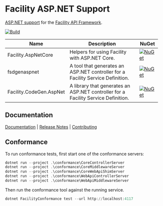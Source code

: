 # Facility ASP.NET Support

[ASP.NET support](https://facilityapi.github.io/generate/aspnet) for the [Facility API Framework](https://facilityapi.github.io/).

[![Build](https://github.com/FacilityApi/FacilityAspNet/workflows/Build/badge.svg)](https://github.com/FacilityApi/FacilityAspNet/actions?query=workflow%3ABuild)

Name | Description | NuGet
--- | --- | ---
Facility.AspNetCore | Helpers for using Facility with ASP.NET Core. | [![NuGet](https://img.shields.io/nuget/v/Facility.AspNetCore.svg)](https://www.nuget.org/packages/Facility.AspNetCore)
fsdgenaspnet | A tool that generates an ASP.NET controller for a Facility Service Definition. | [![NuGet](https://img.shields.io/nuget/v/fsdgenaspnet.svg)](https://www.nuget.org/packages/fsdgenaspnet)
Facility.CodeGen.AspNet | A library that generates an ASP.NET controller for a Facility Service Definition. | [![NuGet](https://img.shields.io/nuget/v/Facility.CodeGen.AspNet.svg)](https://www.nuget.org/packages/Facility.CodeGen.AspNet)

## Documentation

[Documentation](https://facilityapi.github.io/) | [Release Notes](ReleaseNotes.md) | [Contributing](CONTRIBUTING.md)

## Conformance

To run conformance tests, first start one of the conformance servers:

```powershell
dotnet run --project .\conformance\CoreControllerServer
dotnet run --project .\conformance\CoreMiddlewareServer
dotnet run --project .\conformance\CoreWebApiShimServer
dotnet run --project .\conformance\WebApiControllerServer
dotnet run --project .\conformance\WebApiMiddlewareServer
```

Then run the conformance tool against the running service.

```powershell
dotnet FacilityConformance test --url http://localhost:4117
```
